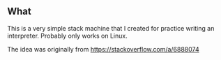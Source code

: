 ## What
This is a very simple stack machine that I created for practice writing an
interpreter. Probably only works on Linux.

The idea was originally from https://stackoverflow.com/a/6888074
